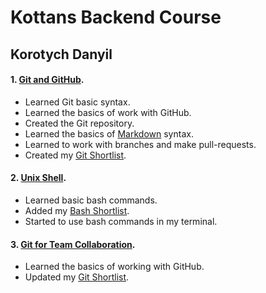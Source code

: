 # Kottans Backend Course
## Korotych Danyil
#### 1. [Git and GitHub](https://github.com/kottans/backend/blob/master/tasks/git-intro.md).
* Learned Git basic syntax.
* Learned the basics of work with GitHub.
* Created the Git repository.
* Learned the basics of [Markdown](https://www.markdownguide.org/basic-syntax/#links) syntax.
* Learned to work with branches and make pull-requests.
* Created my [Git Shortlist](https://github.com/dankor1498/kottans-backend/blob/master/GitShortlist.md).
#### 2. [Unix Shell](https://github.com/kottans/backend/blob/master/tasks/unix-shell.md).
* Learned basic bash commands.
* Added my [Bash Shortlist](https://github.com/dankor1498/kottans-backend/blob/master/task_unix_shell/BashShortlist.pdf).
* Started to use bash commands in my terminal.
#### 3. [Git for Team Collaboration](https://github.com/kottans/backend/blob/master/tasks/git-collaboration.md).
* Learned the basics of working with GitHub.
* Updated my [Git Shortlist](https://github.com/dankor1498/kottans-backend/blob/master/GitShortlist.md).

